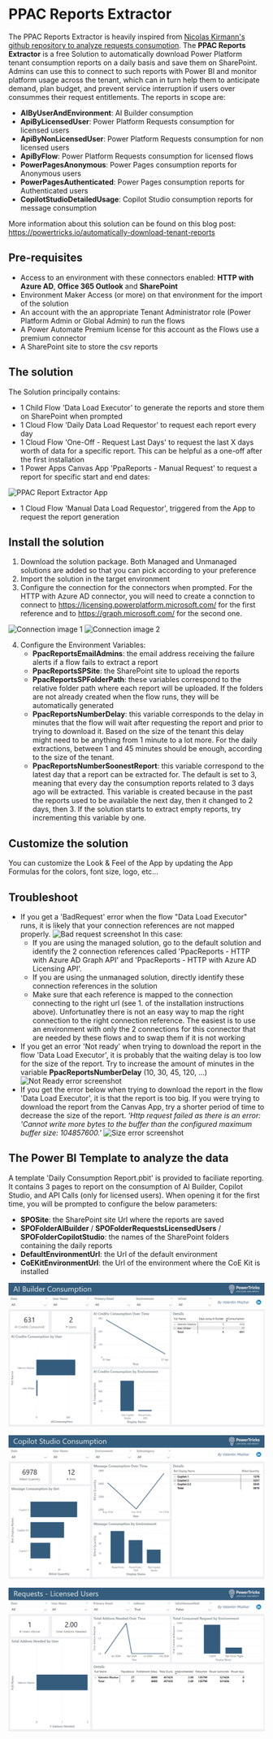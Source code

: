 # PPAC Reports Extractor
The PPAC Reports Extractor is heavily inspired from [Nicolas Kirmann's github repository to analyze requests consumption](https://github.com/Nicokirr/PPRequestAnalyzer).
The **PPAC Reports Extractor** is a free Solution to automatically download Power Platform tenant consumption reports on a daily basis and save them on SharePoint. Admins can use this to connect to such reports with Power BI and monitor platform usage across the tenant, which can in turn help them to anticipate demand, plan budget, and prevent service interruption if users over consummes their request entitlements. The reports in scope are:
- **AIByUserAndEnvironment**: AI Builder consumption
- **ApiByLicensedUser**: Power Platform Requests consumption for licensed users
- **ApiByNonLicensedUser**: Power Platform Requests consumption for non licensed users
- **ApiByFlow**: Power Platform Requests consumption for licensed flows
- **PowerPagesAnonymous**: Power Pages consumption reports for Anonymous users
- **PowerPagesAuthenticated**: Power Pages consumption reports for Authenticated users
- **CopilotStudioDetailedUsage**: Copilot Studio consumption reports for message consumption

More information about this solution can be found on this blog post: https://powertricks.io/automatically-download-tenant-reports 

## Pre-requisites
- Access to an environment with these connectors enabled: **HTTP with Azure AD**, **Office 365 Outlook** and **SharePoint**
- Environment Maker Access (or more) on that environment for the import of the solution
- An account with the an appropriate Tenant Administrator role (Power Platform Admin or Global Admin) to run the flows
- A Power Automate Premium license for this account as the Flows use a premium connector
- A SharePoint site to store the csv reports

## The solution
The Solution principally contains:
- 1 Child Flow 'Data Load Executor' to generate the reports and store them on SharePoint when prompted
- 1 Cloud Flow 'Daily Data Load Requestor' to request each report every day
- 1 Cloud Flow 'One-Off - Request Last Days' to request the last X days worth of data for a specific report. This can be helpful as a one-off after the first installation
- 1 Power Apps Canvas App 'PpaReports - Manual Request' to request a report for specific start and end dates:  

![PPAC Report Extractor App](https://github.com/ValentinMaz/Power-Platform-Samples/blob/b9981210dc43f19661737f318984371a9969eea6/PPAC%20Reports%20Extractor/Screenshots/PPAC%20Reports%20Extractor%20-%20App.png)
- 1 Cloud Flow 'Manual Data Load Requestor', triggered from the App to request the report generation

## Install the solution
1. Download the solution package. Both Managed and Unmanaged solutions are added so that you can pick according to your preference
2. Import the solution in the target environment
3. Configure the connection for the connectors when prompted. For the HTTP with Azure AD connector, you will need to create a connction to connect to https://licensing.powerplatform.microsoft.com/ for the first reference and to https://graph.microsoft.com/ for the second one.  

![Connection image 1](https://github.com/ValentinMaz/Power-Platform-Samples/blob/e60325a5d5918918f2960d131973d9d1fad12bc8/PPAC%20Reports%20Extractor/Screenshots/PPAC%20Reports%20Extractor%20-%20Connections%202.png)
![Connection image 2](https://github.com/ValentinMaz/Power-Platform-Samples/blob/e60325a5d5918918f2960d131973d9d1fad12bc8/PPAC%20Reports%20Extractor/Screenshots/PPAC%20Reports%20Extractor%20-%20Connections%203.png)

4. Configure the Environment Variables:
    - **PpacReportsEmailAdmins**: the email address receiving the failure alerts if a flow fails to extract a report
    - **PpacReportsSPSite**: the SharePoint site to upload the reports
    - **PpacReportsSPFolderPath<reportType>**: these variables correspond to the relative folder path where each report will be uploaded. If the folders are not already created when the flow runs, they will be automatically generated
    - **PpacReportsNumberDelay**: this variable corresponds to the delay in minutes that the flow will wait after requesting the report and prior to trying to download it. Based on the size of the tenant this delay might need to be anything from 1 minute to a lot more. For the daily extractions, between 1 and 45 minutes should be enough, according to the size of the tenant.
    - **PpacReportsNumberSoonestReport**: this variable correspond to the latest day that a report can be extracted for. The default is set to 3, meaning that every day the consumption reports related to 3 days ago will be extracted. This variable is created because in the past the reports used to be available the next day, then it changed to 2 days, then 3. If the solution starts to extract empty reports, try incrementing this variable by one.

## Customize the solution
You can customize the Look & Feel of the App by updating the App Formulas for the colors, font size, logo, etc...

## Troubleshoot
- If you get a 'BadRequest' error when the flow "Data Load Executor" runs, it is likely that your connection references are not mapped properly.
![Bad request screenshot](https://github.com/ValentinMaz/Power-Platform-Samples/blob/e60325a5d5918918f2960d131973d9d1fad12bc8/PPAC%20Reports%20Extractor/Screenshots/PPAC%20Reports%20Extractor%20-%20Bad%20Request.png)
In this case:
    - If you are using the managed solution, go to the default solution and identify the 2 connection references called 'PpacReports - HTTP with Azure AD Graph API' and 'PpacReports - HTTP with Azure AD Licensing API'.
    - If you are using the unmanaged solution, directly identify these connection references in the solution
    - Make sure that each reference is mapped to the connection connecting to the right url (see 1. of the installation instructions above). Unfortunatley there is not an easy way to map the right connection to the right connection reference. The easiest is to use an environment with only the 2 connections for this connector that are needed by these flows and to swap them if it is not working
- If you get an error 'Not ready' when trying to download the report in the flow 'Data Load Executor', it is probably that the waiting delay is too low for the size of the report. Try to increase the amount of minutes in the variable **PpacReportsNumberDelay** (10, 30, 45, 120, ...)
![Not Ready error screenshot](https://github.com/ValentinMaz/Power-Platform-Samples/blob/e60325a5d5918918f2960d131973d9d1fad12bc8/PPAC%20Reports%20Extractor/Screenshots/PPAC%20Reports%20Extractor%20-%20Error%20NotReady.png)
- If you get the error below when trying to download the report in the flow 'Data Load Executor', it is that the report is too big. If you were trying to download the report from the Canvas App, try a shorter period of time to decrease the size of the report.
*'Http request failed as there is an error: 'Cannot write more bytes to the buffer than the configured maximum buffer size: 104857600.'*
![Size error screenshot](https://github.com/ValentinMaz/Power-Platform-Samples/blob/eab6a865ab8f02943fbd2b55596b9dfebf73c048/PPAC%20Reports%20Extractor/Screenshots/PPAC%20Reports%20Extractor%20-%20Error%20Size.png)

## The Power BI Template to analyze the data
A template 'Daily Consumption Report.pbit' is provided to faciliate reporting. It contains 3 pages to report on the consumption of AI Builder, Copilot Studio, and API Calls (only for licensed users).
When opening it for the first time, you will be prompted to configure the below parameters:
- **SPOSite**: the SharePoint site Url where the reports are saved
- **SPOFolderAIBuilder** / **SPOFolderRequestsLicensedUsers** / **SPOFolderCopilotStudio**: the names of the SharePoint folders containing the daily reports
- **DefaultEnvironmentUrl**: the Url of the default environment
- **CoEKitEnvironmentUrl**: the Url of the environment where the CoE Kit is installed

![Chatbot Remover Screenshot](/PPAC%20Reports%20Extractor/Screenshots/daily-consumption-AIBuilder.png)

![Chatbot Remover Screenshot](/PPAC%20Reports%20Extractor/Screenshots/daily-consumption-CopilotStudio.png)

![Chatbot Remover Screenshot](/PPAC%20Reports%20Extractor/Screenshots/daily-consumption-APICalls.png)
